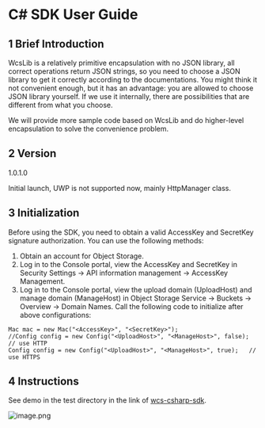 # C# SDK User Guide

## 1 Brief Introduction

WcsLib is a relatively primitive encapsulation with no JSON library, all correct operations return JSON strings, so you need to choose a JSON library to get it correctly according to the documentations. You might think it not convenient enough, but it has an advantage: you are allowed to choose JSON library yourself. If we use it internally, there are possibilities that are different from what you choose.

We will provide more sample code based on WcsLib and do higher-level encapsulation to solve the convenience problem.

## 2 Version

1.0.1.0

Initial launch, UWP is not supported now, mainly HttpManager class.


## 3 Initialization

Before using the SDK, you need to obtain a valid AccessKey and SecretKey signature authorization.
You can use the following methods:
1. Obtain an account for Object Storage.
2. Log in to the Console portal, view the AccessKey and SecretKey in Security Settings ->  API information management -> AccessKey Management.
3. Log in to the Console portal, view the upload domain (UploadHost) and manage domain (ManageHost)  in Object Storage Service -> Buckets -> Overview -> Domain Names.
Call the following code to initialize after above configurations:

```
Mac mac = new Mac("<AccessKey>", "<SecretKey>");
//Config config = new Config("<UploadHost>", "<ManageHost>", false);	// use HTTP
Config config = new Config("<UploadHost>", "<ManageHost>", true);	// use HTTPS
```

## 4 Instructions

See demo in the test directory in the link of [wcs-csharp-sdk](wcs-csharp-sdk).

![image.png](https://www.wangsu.com/wos/draft/help_doc/en_us/16033/21685/1636080523820_image.png)


